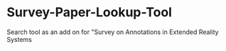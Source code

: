 # Survey-Paper-Lookup-Tool
Search tool as an add on for "Survey on Annotations in Extended Reality Systems
